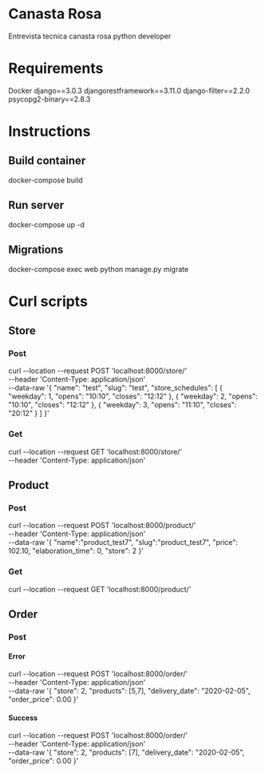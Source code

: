 # Canasta Rosa
Entrevista tecnica canasta rosa python developer

# Requirements

Docker
django==3.0.3
djangorestframework==3.11.0
django-filter==2.2.0
psycopg2-binary==2.8.3


# Instructions

## Build container

docker-compose build

## Run server

docker-compose up -d

## Migrations

docker-compose exec web python manage.py migrate

# Curl scripts

## Store

### Post

curl --location --request POST 'localhost:8000/store/' \
--header 'Content-Type: application/json' \
--data-raw '{
    "name": "test",
    "slug": "test",
    "store_schedules": [
        {
            "weekday": 1,
            "opens": "10:10",
            "closes": "12:12"
        },
        {
            "weekday": 2,
            "opens": "10:10",
            "closes": "12:12"
        },
        {
            "weekday": 3,
            "opens": "11:10",
            "closes": "20:12"
        }
    ]
}'

### Get

curl --location --request GET 'localhost:8000/store/' \
--header 'Content-Type: application/json'

## Product

### Post

curl --location --request POST 'localhost:8000/product/' \
--header 'Content-Type: application/json' \
--data-raw '{
	"name":"product_test7",
	"slug":"product_test7",
	"price": 102.10,
	"elaboration_time": 0,
	"store": 2
}'

### Get

curl --location --request GET 'localhost:8000/product/'


## Order

### Post


#### Error 

curl --location --request POST 'localhost:8000/order/' \
--header 'Content-Type: application/json' \
--data-raw '{
	"store": 2,
	"products": [5,7],
	"delivery_date": "2020-02-05",
	"order_price": 0.00
}'

#### Success

curl --location --request POST 'localhost:8000/order/' \
--header 'Content-Type: application/json' \
--data-raw '{
	"store": 2,
	"products": [7],
	"delivery_date": "2020-02-05",
	"order_price": 0.00
}' 